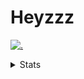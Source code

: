# Heyzzz  

[![.](https://skillicons.dev/icons?i=js,java)](https://skillicons.dev)  

<details>
<summary>Stats</summary
<!--START_SECTION:waka-->

```txt
JavaScript     4 hrs 43 mins   █████████▓░░░░░░░░░░░░░░░   38.84 %
CSS            2 hrs 20 mins   ████▓░░░░░░░░░░░░░░░░░░░░   19.19 %
TypeScript     1 hr 55 mins    ████░░░░░░░░░░░░░░░░░░░░░   15.79 %
JSON           1 hr            ██░░░░░░░░░░░░░░░░░░░░░░░   08.24 %
ActionScript   39 mins         █▒░░░░░░░░░░░░░░░░░░░░░░░   05.44 %
```

<!--END_SECTION:waka-->
</details>
